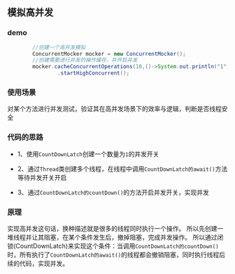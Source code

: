 
## 模拟高并发

### demo

```java
        //创建一个高并发模拟
        ConcurrentMocker mocker = new ConcurrentMocker();
        //创建需要进行并发的操作缓存，并开启并发
        mocker.cacheConcurrentOperations(10,()->System.out.println("1"))
                .startHighConcurrent();
```

### 使用场景

对某个方法进行并发测试，验证其在高并发场景下的效率与逻辑，判断是否线程安全

### 代码的思路

- 1、使用`CountDownLatch`创建一个数量为`1`的并发开关

- 2、通过`Thread`类创建多个线程，在线程中调用`CountDownLatch的await()`方法等待并发开关开启

- 3、通过`CountDownLatch的countDown()`的方法开启并发开关，实现并发

### 原理

实现高并发这句话，换种描述就是很多的线程同时执行一个操作。
所以先创建一堆线程并让其阻塞，在某个条件发生后，撤掉阻塞，完成并发操作。
所以通过闭锁(CountDownLatch)来实现这个条件：当调用`CountDownLatch的countDown()`时，所有执行了`CountDownLatch的await()`的线程都会撤销阻塞，同时执行线程后续的代码，实现并发。


